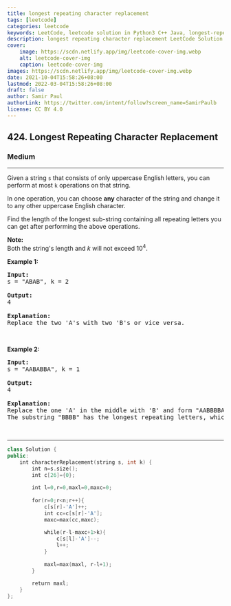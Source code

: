 ```yaml
---
title: longest repeating character replacement
tags: [leetcode]
categories: leetcode
keywords: LeetCode, leetcode solution in Python3 C++ Java, longest-repeating-character-replacement solution
description: longest repeating character replacement LeetCode Solution Explained
cover:
    image: https://scdn.netlify.app/img/leetcode-cover-img.webp
    alt: leetcode-cover-img
    caption: leetcode-cover-img
images: https://scdn.netlify.app/img/leetcode-cover-img.webp
date: 2021-10-04T15:58:26+08:00
lastmod: 2022-03-04T15:58:26+08:00
draft: false
author: Samir Paul
authorLink: https://twitter.com/intent/follow?screen_name=SamirPaulb
license: CC BY 4.0
---
```



<h2>424. Longest Repeating Character Replacement</h2><h3>Medium</h3><hr><div><p>Given a string <code>s</code>&nbsp;that consists of only uppercase English letters, you can perform at most <code>k</code> operations on that string.</p>

<p>In one operation, you can choose <strong>any</strong> character of the string and change it to any other uppercase English character.</p>

<p>Find the length of the longest sub-string containing all repeating letters you can get after performing the above operations.</p>

<p><b>Note:</b><br>
Both the string's length and <i>k</i> will not exceed 10<sup>4</sup>.</p>

<p><b>Example 1:</b></p>

<pre><b>Input:</b>
s = "ABAB", k = 2

<b>Output:</b>
4

<b>Explanation:</b>
Replace the two 'A's with two 'B's or vice versa.
</pre>

<p>&nbsp;</p>

<p><b>Example 2:</b></p>

<pre><b>Input:</b>
s = "AABABBA", k = 1

<b>Output:</b>
4

<b>Explanation:</b>
Replace the one 'A' in the middle with 'B' and form "AABBBBA".
The substring "BBBB" has the longest repeating letters, which is 4.
</pre>

<p>&nbsp;</p>
</div>

---




```cpp
class Solution {
public:
    int characterReplacement(string s, int k) {
        int n=s.size();
        int c[26]={0};
        
        int l=0,r=0,maxl=0,maxc=0;
        
        for(r=0;r<n;r++){
            c[s[r]-'A']++;
            int cc=c[s[r]-'A'];
            maxc=max(cc,maxc);
            
            while(r-l-maxc+1>k){
                c[s[l]-'A']--;
                l++;
            }
            
            maxl=max(maxl, r-l+1);
        }
        
        return maxl;
    }
};

```
